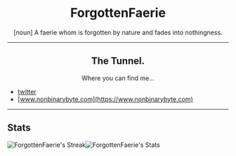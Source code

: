 <h1 align="center">ForgottenFaerie</h1>
<p align="center">[noun] A faerie whom is forgotten by nature and fades into nothingness.</p>

<hr align="center" />

<h2 align="center">The Tunnel.</h2>
<p align="center">Where you can find me...</p>

- [twitter](https://x.com/kenny914_)
- [www.nonbinarybyte.com](https://www.nonbinarybyte.com)

---

## Stats

![ForgottenFaerie's Streak](https://github-readme-streak-stats.herokuapp.com/?user=ForgottenFaerie&theme=monokai&hide_border=false)![ForgottenFaerie's Stats](https://github-readme-stats.vercel.app/api?username=ForgottenFaerie&theme=monokai&show_icons=true&hide_border=false&count_private=true)
